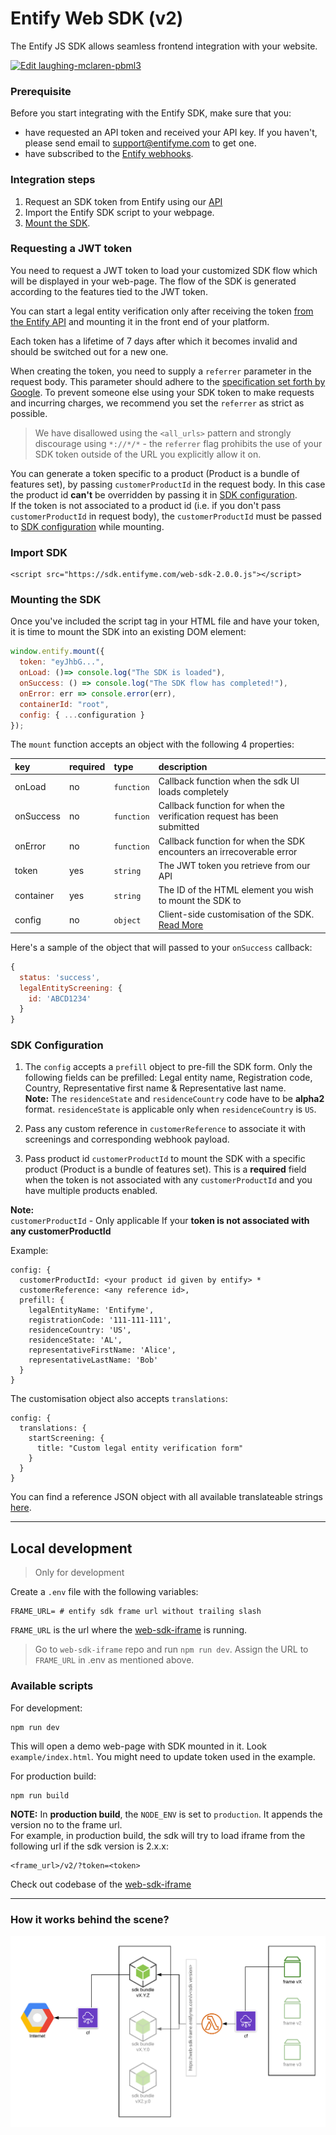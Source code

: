 # Entify Web SDK (v2)

The Entify JS SDK allows seamless frontend integration with your website.

[![Edit laughing-mclaren-pbml3](https://codesandbox.io/static/img/play-codesandbox.svg)](https://codesandbox.io/s/laughing-mclaren-pbml3?fontsize=14&hidenavigation=1&theme=dark)

### Prerequisite

Before you start integrating with the Entify SDK, make sure that you:

- have requested an API token and received your API key. If you haven't, please send email to support@entifyme.com to get one.
- have subscribed to the [Entify webhooks](https://developers.entifyme.com/#webhooks).

### Integration steps

1. Request an SDK token from Entify using our [API](#requesting-a-jwt-token)
2. Import the Entify SDK script to your webpage.
3. [Mount the SDK](#mounting-the-sdk).


### Requesting a JWT token

You need to request a JWT token to load your customized SDK flow which will be displayed in your web-page.
The flow of the SDK is generated according to the features tied to the JWT token.

You can start a legal entity verification only after receiving the token [from the Entify API](https://developers.entifyme.com#sdk-tokens) and mounting it in the front end of your platform.

Each token has a lifetime of 7 days after which it becomes invalid and should be switched out for a new one.

When creating the token, you need to supply a `referrer` parameter in the request body. This parameter should adhere to the [specification set forth by Google](https://developer.chrome.com/extensions/match_patterns). To prevent someone else using your SDK token to make requests and incurring charges, we recommend you set the `referrer` as strict as possible.

> We have disallowed using the `<all_urls>` pattern and strongly discourage using `*://*/*` - the `referrer` flag prohibits the use of your SDK token outside of the URL you explicitly allow it on.  
  
You can generate a token specific to a product (Product is a bundle of features set), by passing `customerProductId` in the request body. In this case the product id **can't** be overridden by passing it in [SDK configuration](#sdk-configuration).    
If the token is not associated to a product id (i.e. if you don't pass `customerProductId` in request body), the `customerProductId` must be passed to [SDK configuration](#sdk-configuration) while mounting.  

### Import SDK

```
<script src="https://sdk.entifyme.com/web-sdk-2.0.0.js"></script>
```

### Mounting the SDK

Once you've included the script tag in your HTML file and have your token, it is time to mount the SDK into an existing DOM element:

```javascript
window.entify.mount({
  token: "eyJhbG...",
  onLoad: ()=> console.log("The SDK is loaded"),
  onSuccess: () => console.log("The SDK flow has completed!"),
  onError: err => console.error(err),
  containerId: "root",
  config: { ...configuration }
});
```


The `mount` function accepts an object with the following 4 properties:

| key       | required | type       | description                                                            |
| :-------- | :------- | :--------- | :--------------------------------------------------------------------- |
| onLoad    | no       | `function` | Callback function when the sdk UI loads completely                     |
| onSuccess | no       | `function` | Callback function for when the verification request has been submitted |
| onError   | no       | `function` | Callback function for when the SDK encounters an irrecoverable error   |
| token     | yes      | `string`   | The JWT token you retrieve from our API                                |
| container | yes      | `string`   | The ID of the HTML element you wish to mount the SDK to                |
| config    | no      | `object`    | Client-side customisation of the SDK. [Read More](#customisation)      |

Here's a sample of the object that will passed to your `onSuccess` callback:

```javascript
{
  status: 'success',
  legalEntityScreening: {
    id: 'ABCD1234'
  }
}
```

### SDK Configuration  

1. The `config` accepts a `prefill` object to pre-fill the SDK form. Only the following fields can be prefilled:
Legal entity name, Registration code, Country, Representative first name & Representative last name.  
**Note:** The `residenceState` and `residenceCountry` code have to be **alpha2** format. `residenceState` is applicable only when `residenceCountry` is `US`.  

2. Pass any custom reference in `customerReference` to associate it with screenings and corresponding webhook payload.

3. Pass product id `customerProductId` to mount the SDK with a specific product (Product is a bundle of features set). This is a **required**  field when the token is not associated with any `customerProductId` and you have multiple products enabled.  

**Note:**  
`customerProductId` - Only applicable If your **token is not associated with any customerProductId**


Example:
```
config: {
  customerProductId: <your product id given by entify> *
  customerReference: <any reference id>,
  prefill: {
    legalEntityName: 'Entifyme',
    registrationCode: '111-111-111',
    residenceCountry: 'US',
    residenceState: 'AL',
    representativeFirstName: 'Alice',
    representativeLastName: 'Bob'
  }
}
```

The customisation object also accepts `translations`:
```
config: {
  translations: {
    startScreening: {
      title: "Custom legal entity verification form"
    }
  }
}
```
You can find a reference JSON object with all available translateable strings [here](./translations.default.json).


---
## Local development
> Only for development  

Create a `.env` file with the following variables:

```
FRAME_URL= # entify sdk frame url without trailing slash
```

`FRAME_URL` is the url where the [web-sdk-iframe](https://github.com/kycpass/web-sdk-iframe) is running.    
> Go to `web-sdk-iframe` repo and run `npm run dev`. Assign the URL to `FRAME_URL` in .env as mentioned above.

### Available scripts  

For development:
```
npm run dev
```
This will open a demo web-page with SDK mounted in it. Look `example/index.html`. You might need to update token used in the example.

For production build:
```
npm run build
```

**NOTE:** In **production build**, the `NODE_ENV` is set to `production`. It appends the version no to the frame url.  
For example, in production build, the sdk will try to load iframe from the following url if the sdk version is 2.x.x:   
```
<frame_url>/v2/?token=<token>
```
Check out codebase of the [web-sdk-iframe](https://github.com/kycpass/web-sdk-iframe)

---

### How it works behind the scene?
![arch](https://raw.githubusercontent.com/kycpass/web-sdk-v2/master/arch.png?token=AE23SBL6UCJHJGQDJA5EY5S6C43ZG)
